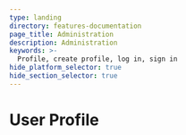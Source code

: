 ```yaml
---
type: landing
directory: features-documentation
page_title: Administration
description: Administration
keywords: >-
  Profile, create profile, log in, sign in 
hide_platform_selector: true
hide_section_selector: true
---
```

# User Profile
